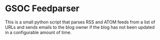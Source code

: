 # GSOC Feedparser

This is a small python script that parses RSS and ATOM feeds from a list of URLs and sends emails to the blog owner if the blog has not been updated in a configurable amount of time.
